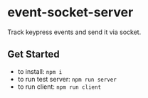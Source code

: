 # event-socket-server
Track keypress events and send it via socket.
## Get Started
* to install: `npm i`
* to run test server: `npm run server`
* to run client: `npm run client`
